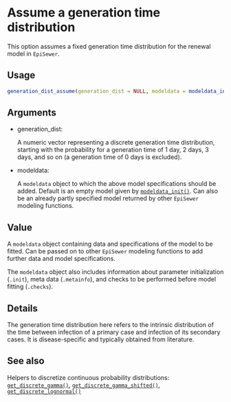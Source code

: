 # Assume a generation time distribution

This option assumes a fixed generation time distribution for the renewal
model in `EpiSewer`.

## Usage

``` r
generation_dist_assume(generation_dist = NULL, modeldata = modeldata_init())
```

## Arguments

- generation_dist:

  A numeric vector representing a discrete generation time distribution,
  starting with the probability for a generation time of 1 day, 2 days,
  3 days, and so on (a generation time of 0 days is excluded).

- modeldata:

  A `modeldata` object to which the above model specifications should be
  added. Default is an empty model given by
  [`modeldata_init()`](https://adrian-lison.github.io/EpiSewer/reference/modeldata_init.md).
  Can also be an already partly specified model returned by other
  `EpiSewer` modeling functions.

## Value

A `modeldata` object containing data and specifications of the model to
be fitted. Can be passed on to other `EpiSewer` modeling functions to
add further data and model specifications.

The `modeldata` object also includes information about parameter
initialization (`.init`), meta data (`.metainfo`), and checks to be
performed before model fitting (`.checks`).

## Details

The generation time distribution here refers to the intrinsic
distribution of the time between infection of a primary case and
infection of its secondary cases. It is disease-specific and typically
obtained from literature.

## See also

Helpers to discretize continuous probability distributions:
[`get_discrete_gamma()`](https://adrian-lison.github.io/EpiSewer/reference/get_discrete_gamma.md),
[`get_discrete_gamma_shifted()`](https://adrian-lison.github.io/EpiSewer/reference/get_discrete_gamma_shifted.md),
[`get_discrete_lognormal()`](https://adrian-lison.github.io/EpiSewer/reference/get_discrete_lognormal.md)
